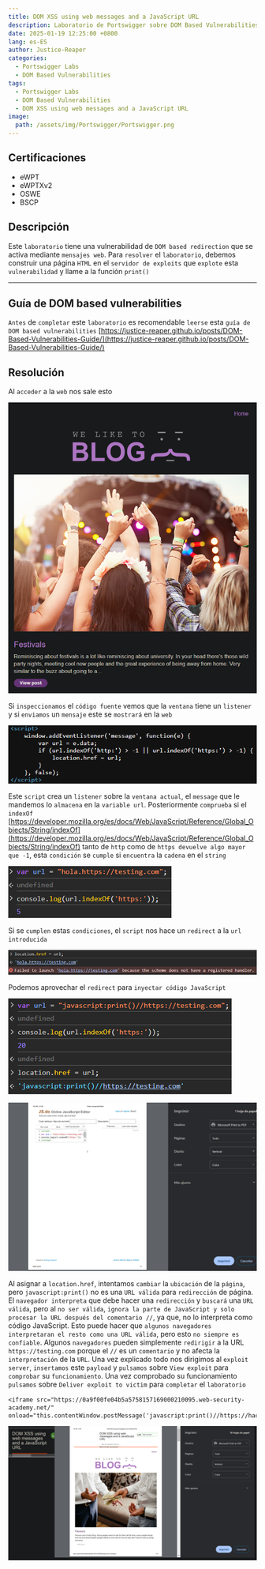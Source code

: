 ```yaml
---
title: DOM XSS using web messages and a JavaScript URL
description: Laboratorio de Portswigger sobre DOM Based Vulnerabilities
date: 2025-01-19 12:25:00 +0800
lang: es-ES
author: Justice-Reaper
categories:
  - Portswigger Labs
  - DOM Based Vulnerabilities
tags:
  - Portswigger Labs
  - DOM Based Vulnerabilities
  - DOM XSS using web messages and a JavaScript URL
image:
  path: /assets/img/Portswigger/Portswigger.png
---
```


## Certificaciones

- eWPT
- eWPTXv2
- OSWE
- BSCP
  
## Descripción

Este `laboratorio` tiene una vulnerabilidad de `DOM based redirection` que se activa mediante `mensajes web`. Para `resolver` el `laboratorio`, debemos construir una página `HTML` en el `servidor de exploits` que `explote` esta `vulnerabilidad` y llame a la función `print()`

---

## Guía de DOM based vulnerabilities

`Antes` de `completar` este `laboratorio` es recomendable `leerse` esta `guía de DOM based vulnerabilities` [https://justice-reaper.github.io/posts/DOM-Based-Vulnerabilities-Guide/](https://justice-reaper.github.io/posts/DOM-Based-Vulnerabilities-Guide/)

## Resolución

Al `acceder` a la `web` nos sale esto

![](/assets/img/DOM-Based-Vulnerabilities-Lab-2/image_1.png)

Si `inspeccionamos` el `código fuente` vemos que la `ventana` tiene un `listener` y si `enviamos` un `mensaje` este se `mostrará` en la `web`

![](/assets/img/DOM-Based-Vulnerabilities-Lab-2/image_2.png)

Este `script` crea un `listener` sobre la `ventana actual`, el `message` que le mandemos lo `almacena` en la `variable url`. Posteriormente `comprueba` si el `indexOf` [https://developer.mozilla.org/es/docs/Web/JavaScript/Reference/Global_Objects/String/indexOf](https://developer.mozilla.org/es/docs/Web/JavaScript/Reference/Global_Objects/String/indexOf) tanto de `http` como de `https devuelve algo mayor que -1`, esta `condición` se `cumple` si `encuentra` la `cadena` en el `string`

![](/assets/img/DOM-Based-Vulnerabilities-Lab-2/image_3.png)

Si se `cumplen` estas `condiciones`, el `script` nos hace un `redirect` a la `url introducida`

![](/assets/img/DOM-Based-Vulnerabilities-Lab-2/image_4.png)

Podemos aprovechar el `redirect` para `inyectar código JavaScript`

![](/assets/img/DOM-Based-Vulnerabilities-Lab-2/image_5.png)

![](/assets/img/DOM-Based-Vulnerabilities-Lab-2/image_6.png)

Al asignar a `location.href`, intentamos `cambiar` la `ubicación` de la `página`, pero `javascript:print()` no es una `URL válida` para `redirección` de página. El `navegador interpreta` que debe hacer una `redirección` y `buscará` una `URL válida`, pero al `no ser válida`, `ignora la parte de JavaScript y solo procesar la URL después del comentario //`, ya que, no lo interpreta como código JavaScript. Esto puede hacer que `algunos navegadores interpretaran el resto como una URL válida`, pero esto `no siempre es confiable`. Algunos `navegadores` pueden simplemente `redirigir` a la URL `https://testing.com` porque el `//` es un `comentario` y no afecta la `interpretación` de la `URL`. Una vez explicado todo nos dirigimos al `exploit server`, `insertamos` este `payload` y `pulsamos` sobre `View exploit` para `comprobar` su `funcionamiento`. Una vez comprobado su funcionamiento `pulsamos` sobre `Deliver exploit to victim` para `completar` el `laboratorio`

```
<iframe src="https://0a9f00fe04b5a5758157169000210095.web-security-academy.net/" onload="this.contentWindow.postMessage('javascript:print()//https://hacked.com','*')">
```

![](/assets/img/DOM-Based-Vulnerabilities-Lab-2/image_7.png)
